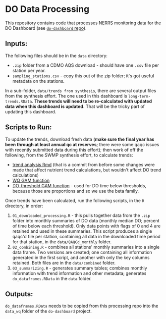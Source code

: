# DO Data Processing  

This repository contains code that processes NERRS monitoring data for the DO Dashboard (see [`do-dashboard` repo](https://github.com/nerrscdmo/do-dashboard)).  


## Inputs:  

The following files should be in the `data` directory:  

-  `.zip` folder from a CDMO AQS download - should have one `.csv` file per station per year.  
-  `sampling_stations.csv` - copy this out of the zip folder; it's got useful metadata on the stations.  

In a sub-folder, `data/trends from synthesis`, there are several output files from the synthesis effort. The one used in this dashboard is `long-term-trends.RData`. **These trends will need to be re-calculated with updated data when this dashboard is updated.** That will be the tricky part of updating this dashboard.


## Scripts to Run:  


To update the trends, download fresh data (**make sure the final year has been through at least annual qc at reserves**; there were some qaqc issues with recently submitted data during this effort); then work of off the following, from the SWMP synthesis effort, to calculate trends:  

-  [trend analysis Rmd](https://github.com/Lake-Superior-Reserve/WQ_SWMP_Synthesis/blob/f7cbea75e33a55144f8b892123775bdaff02431a/R/Analyses_for_paper/02_long-term-trends/02_long-term_trend_analyses.Rmd)  (that is a commit from before some changes were made that affect nutrient trend calculations, but wouldn't affect DO trend calculations)  
-  [WQ GAM function](https://github.com/Lake-Superior-Reserve/WQ_SWMP_Synthesis/blob/f7cbea75e33a55144f8b892123775bdaff02431a/helper_files/functions.R#L415)  
-  [DO-threshold GAM function](https://github.com/Lake-Superior-Reserve/WQ_SWMP_Synthesis/blob/f7cbea75e33a55144f8b892123775bdaff02431a/helper_files/functions.R#L467) - used for DO time below thresholds, because those are proportions and so we use the beta family.  



Once trends have been calculated, run the following scripts, in the `R` directory, in order:  

1.  `01_downloaded_processing.R` - this pulls together data from the `.zip` folder into monthly summaries of DO data (monthly median DO; percent of time below each threshold). Only data points with flags of 0 and 4 are retained and used in these summaries. This script produces a single qaqc'd file per station, containing all data in the downloaded time period for that station, in the `data/QAQCd_monthly` folder.  
2.  `02_combining.R` - combines all stations' monthly summaries into a single data frame. Two versions are created; one containing all information generated in the first script, and another with only the key columns retained. Both files are in the `data/combined` folder.  
3.  `03_summarizing.R` - generates summary tables; combines monthly information with trend information and other metadata; generates `do_dataframes.RData` in the `data` folder.   


## Outputs:  

`do_dataframes.RData` needs to be copied from this processing repo into the `data_wq` folder of the `do-dashboard` project.